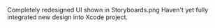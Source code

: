 Completely redesigned UI shown in Storyboards.png
Haven't yet fully integrated new design into Xcode project.

